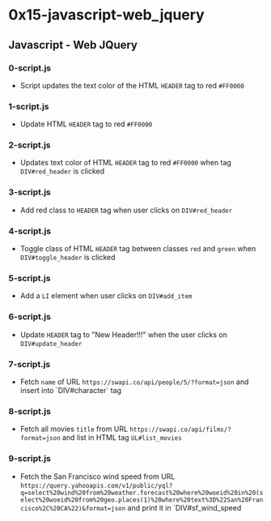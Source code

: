# 0x15-javascript-web_jquery

## Javascript - Web JQuery
### 0-script.js
* Script updates the text color of the HTML `HEADER` tag to red `#FF0000`

### 1-script.js
* Update HTML `HEADER` tag to red `#FF0000`

### 2-script.js
* Updates text color of HTML `HEADER` tag to red `#FF0000` when tag `DIV#red_header` is clicked

### 3-script.js
* Add red class to `HEADER` tag when user clicks on `DIV#red_header`

### 4-script.js
* Toggle class of HTML `HEADER` tag between classes `red` and `green` when `DIV#toggle_header` is clicked

### 5-script.js
* Add a `LI` element when user clicks on `DIV#add_item`

### 6-script.js
* Update `HEADER` tag to "New Header!!!" when the user clicks on `DIV#update_header`

### 7-script.js
* Fetch `name` of URL `https://swapi.co/api/people/5/?format=json` and insert into \`DIV#character\` tag

### 8-script.js
* Fetch all movies `title` from URL `https://swapi.co/api/films/?format=json` and list in HTML tag `UL#list_movies`

### 9-script.js
* Fetch the San Francisco wind speed from URL `https://query.yahooapis.com/v1/public/yql?q=select%20wind%20from%20weather.forecast%20where%20woeid%20in%20(select%20woeid%20from%20geo.places(1)%20where%20text%3D%22San%20Francisco%2C%20CA%22)&format=json` and print it in `DIV#sf_wind_speed


